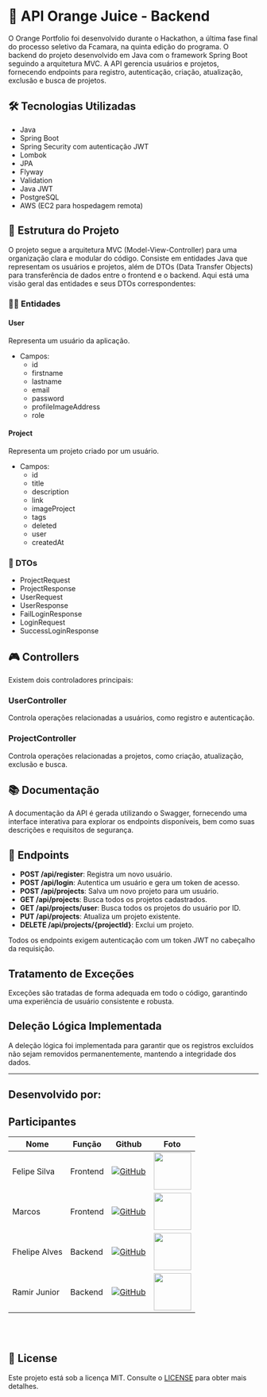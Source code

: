 # 🍊 API Orange Juice - Backend

O Orange Portfolio foi desenvolvido durante o Hackathon, a última fase final do processo seletivo da Fcamara, na quinta edição do programa. O backend do projeto desenvolvido em Java com o framework Spring Boot seguindo a arquitetura MVC. A API gerencia usuários e projetos, fornecendo endpoints para registro, autenticação, criação, atualização, exclusão e busca de projetos.

## 🛠️ Tecnologias Utilizadas

- Java
- Spring Boot
- Spring Security com autenticação JWT
- Lombok
- JPA
- Flyway
- Validation
- Java JWT
- PostgreSQL
- AWS (EC2 para hospedagem remota)

## 📁 Estrutura do Projeto

O projeto segue a arquitetura MVC (Model-View-Controller) para uma organização clara e modular do código. Consiste em entidades Java que representam os usuários e projetos, além de DTOs (Data Transfer Objects) para transferência de dados entre o frontend e o backend. Aqui está uma visão geral das entidades e seus DTOs correspondentes:

### 🧑‍💼 Entidades

#### User

Representa um usuário da aplicação.

- Campos:
   - id
   - firstname
   - lastname
   - email
   - password
   - profileImageAddress
   - role

#### Project

Representa um projeto criado por um usuário.

- Campos:
   - id
   - title
   - description
   - link
   - imageProject
   - tags
   - deleted
   - user
   - createdAt

### 📝 DTOs

- ProjectRequest
- ProjectResponse
- UserRequest
- UserResponse
- FailLoginResponse
- LoginRequest
- SuccessLoginResponse

## 🎮 Controllers

Existem dois controladores principais:

### UserController

Controla operações relacionadas a usuários, como registro e autenticação.

### ProjectController

Controla operações relacionadas a projetos, como criação, atualização, exclusão e busca.

## 📚 Documentação

A documentação da API é gerada utilizando o Swagger, fornecendo uma interface interativa para explorar os endpoints disponíveis, bem como suas descrições e requisitos de segurança.

## 🔗 Endpoints

- **POST /api/register**: Registra um novo usuário.
- **POST /api/login**: Autentica um usuário e gera um token de acesso.
- **POST /api/projects**: Salva um novo projeto para um usuário.
- **GET /api/projects**: Busca todos os projetos cadastrados.
- **GET /api/projects/user**: Busca todos os projetos do usuário por ID.
- **PUT /api/projects**: Atualiza um projeto existente.
- **DELETE /api/projects/{projectId}**: Exclui um projeto.

Todos os endpoints exigem autenticação com um token JWT no cabeçalho da requisição.

## Tratamento de Exceções

Exceções são tratadas de forma adequada em todo o código, garantindo uma experiência de usuário consistente e robusta.

## Deleção Lógica Implementada

A deleção lógica foi implementada para garantir que os registros excluídos não sejam removidos permanentemente, mantendo a integridade dos dados.

---
## Desenvolvido por:

## Participantes

| Nome          | Função   | Github                                                                                                               | Foto                                                                                                                                       |
| ------------- | -------- | -------------------------------------------------------------------------------------------------------------------- | ------------------------------------------------------------------------------------------------------------------------------------------ |
| Felipe Silva  | Frontend | [![GitHub](https://img.shields.io/badge/-GitHub-black.svg?logo=github&style=flat)](https://github.com/felipel7)      | <img src="https://avatars.githubusercontent.com/u/14916843?s=400&u=f1a2b4919c60d51eba5b1a7736a467f88ff050ee&v=4" height="75" width="75" /> |
| Marcos        | Frontend | [![GitHub](https://img.shields.io/badge/-GitHub-black.svg?logo=github&style=flat)](https://github.com/marcosrsalles) | <img src="https://avatars.githubusercontent.com/u/64453305?v=4" height="75" width="75" />                                                  |
| Fhelipe Alves | Backend  | [![GitHub](https://img.shields.io/badge/-GitHub-black.svg?logo=github&style=flat)](https://github.com/fhelipe27)     | <img src="https://avatars.githubusercontent.com/u/68212163?v=4" height="75" width="75" />                                                  |
| Ramir Junior  | Backend  | [![GitHub](https://img.shields.io/badge/-GitHub-black.svg?logo=github&style=flat)](https://github.com/RamirJunior)   | <img src="https://avatars.githubusercontent.com/u/26365419?v=4" height="75" width="75" />                                                  |

<br/>
<br/>

## 📝 License

Este projeto está sob a licença MIT. Consulte o [LICENSE](LICENSE) para obter mais detalhes.